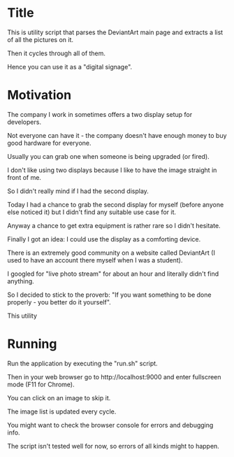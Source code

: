 Title
=====

This is utility script that parses the DeviantArt main page and extracts a list of all the pictures on it.

Then it cycles through all of them.

Hence you can use it as a "digital signage".

Motivation
==========

The company I work in sometimes offers a two display setup for developers.

Not everyone can have it - the company doesn't have enough money to buy good hardware for everyone.

Usually you can grab one when someone is being upgraded (or fired).

I don't like using two displays because I like to have the image straight in front of me.

So I didn't really mind if I had the second display.

Today I had a chance to grab the second display for myself (before anyone else noticed it) but I didn't find any suitable use case for it.

Anyway a chance to get extra equipment is rather rare so I didn't hesitate.

Finally I got an idea: I could use the display as a comforting device.

There is an extremely good community on a website called DeviantArt (I used to have an account there myself when I was a student).

I googled for "live photo stream" for about an hour and literally didn't find anything.

So I decided to stick to the proverb: "If you want something to be done properly - you better do it yourself".

This utility 

Running
=======

Run the application by executing the "run.sh" script.

Then in your web browser go to http://localhost:9000 and enter fullscreen mode (F11 for Chrome).

You can click on an image to skip it.

The image list is updated every cycle.

You might want to check the browser console for errors and debugging info.

The script isn't tested well for now, so errors of all kinds might to happen.
